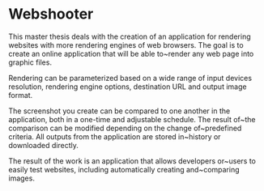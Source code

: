 # Webshooter

This master thesis deals with the creation of an application for rendering websites with more rendering engines of web browsers. The goal is to create an online application that will be able to~render any web page into graphic files.

Rendering can be parameterized based on a wide range of input devices resolution, rendering engine options, destination URL and output image format.

The screenshot you create can be compared to one another in the application, both in a one-time and adjustable schedule. The result of~the comparison can be modified depending on the change of~predefined criteria. All outputs from the application are stored in~history or downloaded directly.

The result of the work is an application that allows developers or~users to easily test websites, including automatically creating and~comparing images.
